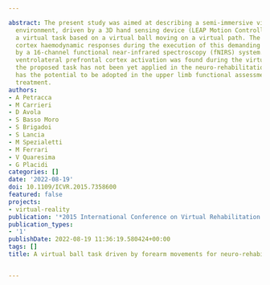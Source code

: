 ---
abstract: The present study was aimed at describing a semi-immersive virtual reality
  environment, driven by a 3D hand sensing device (LEAP Motion Controller), to define
  a virtual task based on a virtual ball moving on a virtual path. The prefrontal
  cortex haemodynamic responses during the execution of this demanding task were evaluated
  by a 16-channel functional near-infrared spectroscopy (fNIRS) system. A bilateral
  ventrolateral prefrontal cortex activation was found during the virtual task. Although
  the proposed task has not been yet applied in the neuro-rehabilitation field, it
  has the potential to be adopted in the upper limb functional assessment and rehabilitation
  treatment.
authors:
- A Petracca
- M Carrieri
- D Avola
- S Basso Moro
- S Brigadoi
- S Lancia
- M Spezialetti
- M Ferrari
- V Quaresima
- G Placidi
categories: []
date: '2022-08-19'
doi: 10.1109/ICVR.2015.7358600
featured: false
projects:
- virtual-reality
publication: '*2015 International Conference on Virtual Rehabilitation (ICVR)*'
publication_types:
- '1'
publishDate: 2022-08-19 11:36:19.580424+00:00
tags: []
title: A virtual ball task driven by forearm movements for neuro-rehabilitation

---
